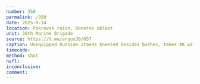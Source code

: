 ```yaml
---
number: 350
permalink: /350
date: 2025-8-14
location: Pokrovsk raion, Donetsk oblast
unit: 38th Marine Brigade
source: https://t.me/argus38/657
caption: Unequipped Russian stands kneeled besides bushes, takes AK with silencer, makes test shot, points it under his chin and pulls the trigger. Somehow he misses, makes another attempt right away but still alive. Is seen rolling on the ground with blood all over his face for several more minutes
timecode: 
method: shot
nsfl: 
inconclusive: 
comment: 
---
```

<script async src="https://telegram.org/js/telegram-widget.js?22" data-telegram-post="argus38/657" data-width="100%" data-userpic="false"></script>